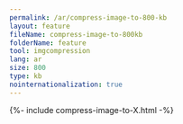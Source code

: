 ```yaml
---
permalink: /ar/compress-image-to-800-kb
layout: feature
fileName: compress-image-to-800kb
folderName: feature
tool: imgcompression
lang: ar
size: 800
type: kb
nointernationalization: true
---
```

{%- include compress-image-to-X.html -%}       
